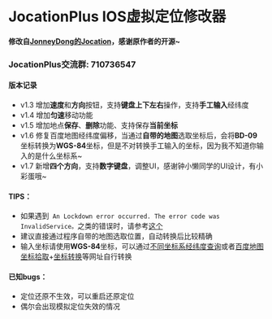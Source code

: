 # JocationPlus IOS虚拟定位修改器 

#### 修改自[JonneyDong的Jocation](https://github.com/JonneyDong/JocationRelease)，感谢原作者的开源~

### JocationPlus交流群: 710736547

#### 版本记录

- v1.3  增加**速度**和**方向**按钮，支持**键盘上下左右**操作，支持**手工输入**经纬度
- v1.4 增加**匀速**移动功能
- v1.5 增加地点**保存**、**删除**功能、支持保存**当前坐标** 
- v1.6 修复百度地图经纬度偏移，当通过**自带的地图**选取坐标后，会将**BD-09**坐标转换为**WGS-84**坐标，但是不对转换手工输入的坐标，因为我不知道你输入的是什么坐标系~
- v1.7 新增**四个方向**，支持**数字键盘**，调整UI，感谢钟小懒同学的UI设计，有小彩蛋哦~



#### TIPS：

- 如果遇到``` An Lockdown error occurred. The error code was InvalidService。```之类的错误时，请参考[这个](https://github.com/quxiaozha/JocationPlus/issues/2)
- 建议直接通过程序自带的地图选取位置，自动转换后比较精确
- 输入坐标请使用**WGS-84**坐标，可以通过[不同坐标系经纬度查询](http://www.gpsspg.com/maps.htm)或者[百度地图坐标拾取](http://api.map.baidu.com/lbsapi/getpoint/index.html)+[坐标转换](https://tool.lu/coordinate/)等网址自行转换



#### 已知bugs：

- 定位还原不生效，可以重启还原定位
- 偶尔会出现模拟定位失效的情况


